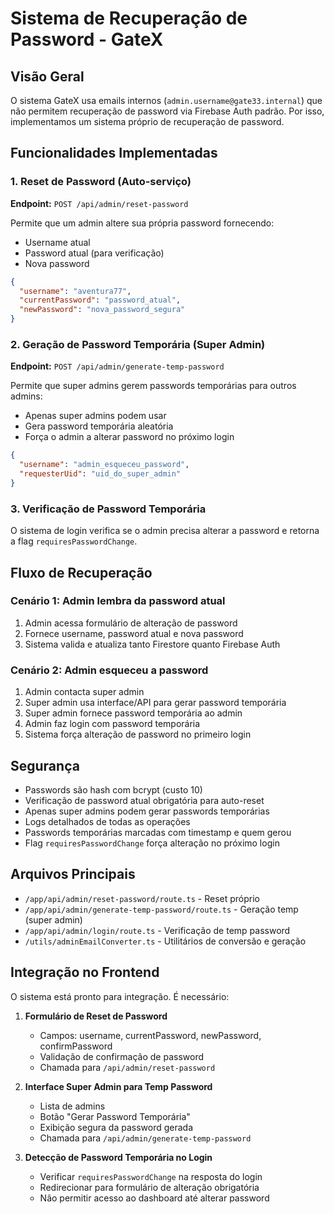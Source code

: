 # Sistema de Recuperação de Password - GateX

## Visão Geral

O sistema GateX usa emails internos (`admin.username@gate33.internal`) que não permitem recuperação de password via Firebase Auth padrão. Por isso, implementamos um sistema próprio de recuperação de password.

## Funcionalidades Implementadas

### 1. Reset de Password (Auto-serviço)
**Endpoint:** `POST /api/admin/reset-password`

Permite que um admin altere sua própria password fornecendo:
- Username atual
- Password atual (para verificação)
- Nova password

```json
{
  "username": "aventura77",
  "currentPassword": "password_atual",
  "newPassword": "nova_password_segura"
}
```

### 2. Geração de Password Temporária (Super Admin)
**Endpoint:** `POST /api/admin/generate-temp-password`

Permite que super admins gerem passwords temporárias para outros admins:
- Apenas super admins podem usar
- Gera password temporária aleatória
- Força o admin a alterar password no próximo login

```json
{
  "username": "admin_esqueceu_password",
  "requesterUid": "uid_do_super_admin"
}
```

### 3. Verificação de Password Temporária
O sistema de login verifica se o admin precisa alterar a password e retorna a flag `requiresPasswordChange`.

## Fluxo de Recuperação

### Cenário 1: Admin lembra da password atual
1. Admin acessa formulário de alteração de password
2. Fornece username, password atual e nova password
3. Sistema valida e atualiza tanto Firestore quanto Firebase Auth

### Cenário 2: Admin esqueceu a password
1. Admin contacta super admin
2. Super admin usa interface/API para gerar password temporária
3. Super admin fornece password temporária ao admin
4. Admin faz login com password temporária
5. Sistema força alteração de password no primeiro login

## Segurança

- Passwords são hash com bcrypt (custo 10)
- Verificação de password atual obrigatória para auto-reset
- Apenas super admins podem gerar passwords temporárias
- Logs detalhados de todas as operações
- Passwords temporárias marcadas com timestamp e quem gerou
- Flag `requiresPasswordChange` força alteração no próximo login

## Arquivos Principais

- `/app/api/admin/reset-password/route.ts` - Reset próprio
- `/app/api/admin/generate-temp-password/route.ts` - Geração temp (super admin)
- `/app/api/admin/login/route.ts` - Verificação de temp password
- `/utils/adminEmailConverter.ts` - Utilitários de conversão e geração

## Integração no Frontend

O sistema está pronto para integração. É necessário:

1. **Formulário de Reset de Password** 
   - Campos: username, currentPassword, newPassword, confirmPassword
   - Validação de confirmação de password
   - Chamada para `/api/admin/reset-password`

2. **Interface Super Admin para Temp Password**
   - Lista de admins
   - Botão "Gerar Password Temporária"
   - Exibição segura da password gerada
   - Chamada para `/api/admin/generate-temp-password`

3. **Detecção de Password Temporária no Login**
   - Verificar `requiresPasswordChange` na resposta do login
   - Redirecionar para formulário de alteração obrigatória
   - Não permitir acesso ao dashboard até alterar password
